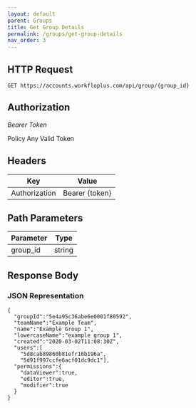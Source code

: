 ```yaml
---
layout: default
parent: Groups
title: Get Group Details
permalink: /groups/get-group-details
nav_order: 3
---
```


## HTTP Request

```
GET https://accounts.workfloplus.com/api/group/{group_id}
```
## Authorization

*Bearer Token*

Policy
Any Valid Token

## Headers

| Key     | Value        |
| ----------- | ----------- |
| Authorization | Bearer {token}      |

## Path Parameters


| Parameter   | Type        |
| ----------- | ----------- |
| group_id | string      |


## Response Body
### JSON Representation
```
{
  "groupId":"5e4a95c36abe6e0001f80592",
  "teamName":"Example Team",
  "name":"Example Group 1",
  "lowercaseName":"example group 1",
  "created":"2020-03-02T11:08:30Z",
  "users":[
    "5d8cab89860b81efr16b196a",
    "5d91f997ccfe6acf01dc9dc1"],
  "permissions":{
    "dataViewer":true,
    "editor":true,
    "modifier":true
  }
}

```
